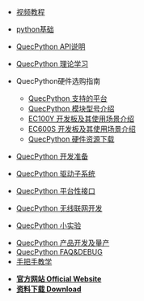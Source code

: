 <!-- docs/_sidebar.md -->

<!-- * [**手把手教程**](/zh-cn/sbs/) -->
<!-- * [**视频教程**](https://space.bilibili.com/491326023/channel/detail?cid=150963) -->
	
* [视频教程](https://space.bilibili.com/491326023/channel/detail?cid=150963)
* [python基础](/zh-cn/python/)
* [QuecPython API说明](/zh-cn/api/)
* [QuecPython 理论学习](/zh-cn/QuecPythonTheory/)
* QuecPython硬件选购指南

	* [QuecPython 支持的平台](/zh-cn/QuecPythonHW/QuecPythonPlatform.md)
	* [QuecPython 模块型号介绍](/zh-cn/QuecPythonHW/QuecPythonModule.md)
	* [EC100Y 开发板及其使用场景介绍](/zh-cn/QuecPythonHW/QuecPythonEC100Y.md)
	* [EC600S 开发板及其使用场景介绍](/zh-cn/QuecPythonHW/QuecPythonEC600S.md)
	* [QuecPython 硬件资源下载](/zh-cn/QuecPythonHW/QuecPythonDownload.md)
	
* [QuecPython 开发准备](/zh-cn/QuecPythonPrepare/)
* [QuecPython 驱动子系统](/zh-cn/QuecPythonSub/RTC.md)
* [QuecPython 平台性接口](/zh-cn/QuecPythonInterface/)
* [QuecPython 无线联网开发](/zh-cn/QuecPythonWirelessNetwork/)
<!-- * [QuecPython 网络应用开发](/zh-cn/study/) -->
<!-- * [QuecPython 云服务](/zh-cn/study/) -->
* [QuecPython 小实验](/zh-cn/QuecPythonTest/LED.md)
<!-- * [QuecPython 应用编程框架](/zh-cn/study/) -->
<!-- * [QuecPython Solution方案开发](/zh-cn/study/) -->
* [QuecPython 产品开发及量产](/zh-cn/QuecPythonMP/)
* [QuecPython FAQ&DEBUG](/zh-cn/QuecPythonFAQ&Debug/)
* [手把手教学](/zh-cn/sbs/)
<!-- * [**资料下载**](//qpy.quectel.com/down.html)-->

<!-- * [**Wiki 首页 Home**](/) -->
* [**官方网站 Official Website**](//qpy.quectel.com)
* [**资料下载 Download**](//qpy.quectel.com/down.html)